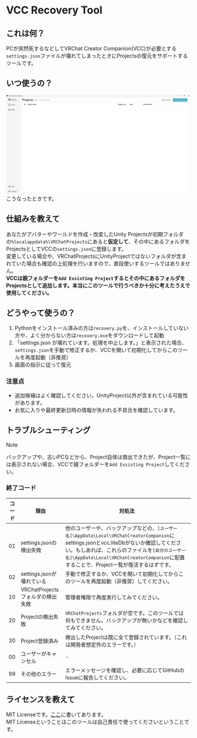 # VCC Recovery Tool

## これは何？
PCが突然死するなどしてVRChat Creator Companion(VCC)が必要とする`settings.json`ファイルが壊れてしまったときにProjectsの復元をサポートするツールです。

## いつ使うの？
![Projectが無いVCCのスクリーンショット](Docs/screenshot.png)
こうなったときです。<br>

## 仕組みを教えて
あなたがアバターやワールドを作成・改変したUnity Projectsが初期フォルダの`%localappdata%\VRChatProjects`にあると**仮定して**、その中にあるフォルダをProjectsとしてVCCの`settings.json`に登録します。<br>
変更している場合や、VRChatProjectsにUnityProjectではないフォルダが含まれていた場合も確認の上処理を行いますので、普段使いするツールではありません。<br>
**VCCは親フォルダーを`Add Exsisting Project`するとその中にあるフォルダをProjectsとして追加します。本当にこのツールで行うべきか十分に考えたうえで使用してください。**

## どうやって使うの？
1. Pythonをインストール済みの方は`recovery.py`を、インストールしていない方や、よく分からない方は`recovery.exe`をダウンロードして起動
1. 「settings.json が壊れています。処理を中止します。」と表示された場合、`settings.json`を手動で修正するか、VCCを開いて初期化してからこのツールを再度起動（非推奨）
1. 画面の指示に従って復元

### 注意点
 - 追加候補はよく確認してください。UnityProject以外が含まれている可能性があります。
 - お気に入りや最終更新日時の情報が失われる不具合を確認しています。

## トラブルシューティング
> [!NOTE]
> バックアップや、古いPCなどから、Project自体は救出できたが、Project一覧には表示されない場合、VCCで親フォルダーを`Add Exsisting Project`してください。<br>
### 終了コード
|コード|理由|対処法|
|---|---|---|
|01|settings.jsonの検出失敗|他のユーザーや、バックアップなどの、`[ユーザー名]\AppData\Local\VRChatCreatorCompanion`にsettings.jsonとvcc.liteDbがないか確認してください。もしあれば、これらのファイルを`[自分のユーザー名]\AppData\Local\VRChatCreatorCompanion`に配置することで、Project一覧が復活するはずです。|
|02|settings.jsonが壊れている|手動で修正するか、VCCを開いて初期化してからこのツールを再度起動（非推奨）してください。|
|10|VRChatProjectsフォルダの検出失敗|管理者権限で再度実行してみてください。|
|20|Projectの検出失敗|`VRChatProjects`フォルダが空です。このツールでは何もできません。バックアップが無いかなどを確認してみてください。|
|30|Project登録済み|検出したProjectは既に全て登録されています。（これは開発者想定外のエラーです。）|
|00|ユーザーがキャンセル|-|
|99|その他のエラー|エラーメッセージを確認し、必要に応じてGitHubのIssueに報告してください。|

## ライセンスを教えて
MIT Licenseです。[ここ](LICENSE)に書いてあります。<br>
MIT Licenseということはこのツールは自己責任で使ってくださいということです。
